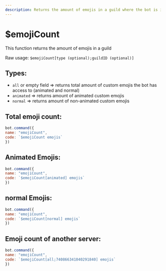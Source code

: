 ```yaml
---
description: Returns the amount of emojis in a guild where the bot is in.
---
```


# $emojiCount

This function returns the amount of emojis in a guild

Raw usage: `$emojiCount[type (optional);guildID (optional)]`

## Types:

* `all` or empty field => returns total amount of custom emojis the bot has access to (animated and normal)
* `animated` => returns amount of animated custom emojis
* `normal` => returns amount of non-animated custom emojis

## Total emoji count:

```javascript
bot.command({
name: "emojiCount",
code: `$emojiCount emojis`
})
```

## Animated Emojis:

```javascript
bot.command({
name: "emojiCount",
code: `$emojiCount[animated] emojis`
})
```

## normal Emojis:

```javascript
bot.command({
name: "emojiCount",
code: `$emojiCount[normal] emojis`
})
```

## Emoji count of another server:

```javascript
bot.command({
name: "emojiCount",
code: `$emojiCount[all;740866341040291840] emojis`
})
```

